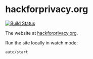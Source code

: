 # hackforprivacy.org

[![Build Status](https://api.travis-ci.org/hackforprivacy/hackforprivacy.net.svg?branch=master)](https://travis-ci.org/hackforprivacy/hackforprivacy.net)

The website at [hackforprivacy.org](https://hackforprivacy.org).

Run the site locally in watch mode:

    auto/start




